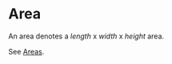 # Area

An area denotes a $length$ x $width$ x $height$ area.

See [Areas]({AOE}%20Area%20of%20Effect.md#Areas).
